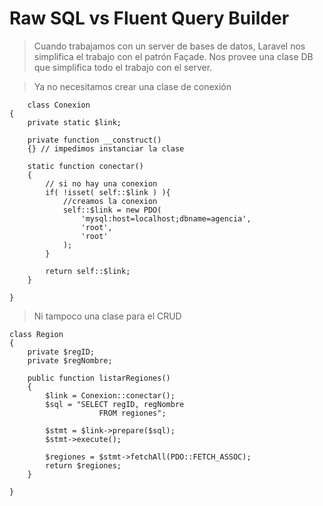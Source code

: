 # Raw SQL vs Fluent Query Builder

> Cuando trabajamos con un server de bases de datos, Laravel nos simplifica el trabajo con el patrón Façade.
> Nos provee una clase DB que simplifica todo el trabajo con el server.

> Ya no necesitamos crear una clase de conexión

        class Conexion
    {
        private static $link;

        private function __construct()
        {} // impedimos instanciar la clase

        static function conectar()
        {
            // si no hay una conexion
            if( !isset( self::$link ) ){
                //creamos la conexion
                self::$link = new PDO(
                    'mysql:host=localhost;dbname=agencia',
                    'root',
                    'root'
                );
            }

            return self::$link;
        }

    }

> Ni tampoco una clase para el CRUD

    class Region
    {
        private $regID;
        private $regNombre;

        public function listarRegiones()
        {
            $link = Conexion::conectar();
            $sql = "SELECT regID, regNombre
                        FROM regiones";

            $stmt = $link->prepare($sql);
            $stmt->execute();

            $regiones = $stmt->fetchAll(PDO::FETCH_ASSOC);
            return $regiones;
        }

    }

